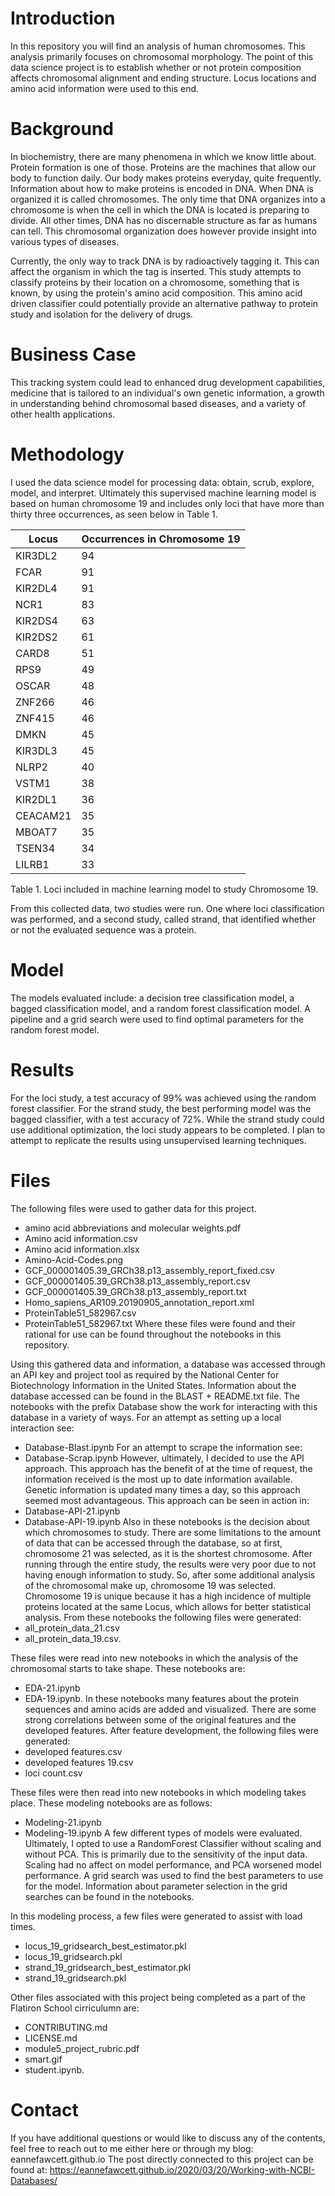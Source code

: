 # Introduction

In this repository you will find an analysis of human chromosomes. This analysis
primarily focuses on chromosomal morphology. The point of this data science
project is to establish whether or not protein composition affects chromosomal
alignment and ending structure. Locus locations and amino acid information
were used to this end.

# Background

In biochemistry, there are many phenomena in which we know little about.
Protein formation is one of those. Proteins are the machines that allow our body
to function daily. Our body makes proteins everyday, quite frequently. Information
about how to make proteins is encoded in DNA. When DNA is organized it is called
chromosomes. The only time that DNA organizes into a chromosome is when the cell
in which the DNA is located is preparing to divide. All other times, DNA has
no discernable structure as far as humans can tell. This chromosomal organization
does however provide insight into various types of diseases.

Currently, the only way to track DNA is by radioactively tagging it. This can
affect the organism in which the tag is inserted. This study attempts to classify
proteins by their location on a chromosome, something that is known, by using
the protein's amino acid composition. This amino acid driven classifier could
potentially provide an alternative pathway to protein study and isolation for
the delivery of drugs.

# Business Case

This tracking system could lead to enhanced drug development capabilities,
medicine that is tailored to an individual's own genetic information,
a growth in understanding behind chromosomal based diseases,
and a variety of other health applications.

# Methodology

I used the data science model for processing data: obtain, scrub, explore, model,
and interpret. Ultimately this supervised machine learning model is based on human
chromosome 19 and includes only loci that have more than thirty three occurrences,
as seen below in Table 1.

| Locus    | Occurrences in Chromosome 19 |
|----------|------------------------------|
| KIR3DL2  | 94                           |
| FCAR     | 91                           |
| KIR2DL4  | 91                           |
| NCR1     | 83                           |
| KIR2DS4  | 63                           |
| KIR2DS2  | 61                           |
| CARD8    | 51                           |
| RPS9     | 49                           |
| OSCAR    | 48                           |
| ZNF266   | 46                           |
| ZNF415   | 46                           |
| DMKN     | 45                           |
| KIR3DL3  | 45                           |
| NLRP2    | 40                           |
| VSTM1    | 38                           |
| KIR2DL1  | 36                           |
| CEACAM21 | 35                           |
| MBOAT7   | 35                           |
| TSEN34   | 34                           |
| LILRB1   | 33                           |

Table 1. Loci included in machine learning model to study Chromosome 19.

From this collected data, two studies were run. One where loci classification
was performed, and a second study, called strand, that identified whether or not
the evaluated sequence was a protein.

# Model

The models evaluated include: a decision tree classification model, a bagged
classification model, and a random forest classification model. A pipeline and a
grid search were used to find optimal parameters for the random forest model.

# Results

For the loci study, a test accuracy of 99% was achieved
using the random forest classifier. For the strand study, the best performing
model was the bagged classifier, with a test accuracy of 72%. While the strand
study could use additional optimization, the loci study appears to be completed.
I plan to attempt to replicate the results using unsupervised learning techniques.

# Files

The following files were used to gather data for this project.
- amino acid abbreviations and molecular weights.pdf
- Amino acid information.csv
- Amino acid information.xlsx
- Amino-Acid-Codes.png
- GCF_000001405.39_GRCh38.p13_assembly_report_fixed.csv
- GCF_000001405.39_GRCh38.p13_assembly_report.csv
- GCF_000001405.39_GRCh38.p13_assembly_report.txt
- Homo_sapiens_AR109.20190905_annotation_report.xml
- ProteinTable51_582967.csv
- ProteinTable51_582967.txt
Where these files were found and their rational for use can be found throughout
the notebooks in this repository.

Using this gathered data and information, a database was accessed through an API
key and project tool as required by the National Center for Biotechnology
Information in the United States. Information about the database accessed can be
found in the BLAST + README.txt file. The notebooks with the prefix Database
show the work for interacting with this database in a variety of ways.
For an attempt as setting up a local interaction see:
- Database-Blast.ipynb
For an attempt to scrape the information see:
- Database-Scrap.ipynb
However, ultimately, I decided to use the API approach. This approach has the
benefit of at the time of request, the information received is the most up to
date information available. Genetic information is updated many times a day, so
this approach seemed most advantageous. This approach can be seen in action in:
- Database-API-21.ipynb
- Database-API-19.ipynb
Also in these notebooks is the decision about which chromosomes to study. There
are some limitations to the amount of data that can be accessed through the
database, so at first, chromosome 21 was selected, as it is the shortest
chromosome. After running through the entire study, the results were very poor
due to not having enough information to study. So, after some additional
analysis of the chromosomal make up, chromosome 19 was selected. Chromosome 19
is unique because it has a high incidence of multiple proteins located at the
same Locus, which allows for better statistical analysis.
From these notebooks the following files were generated:
- all_protein_data_21.csv
- all_protein_data_19.csv.

These files were read into new notebooks in which the analysis of the chromosomal
starts to take shape. These notebooks are:
- EDA-21.ipynb
- EDA-19.ipynb.
In these notebooks many features about the protein sequences and amino acids
are added and visualized. There are some strong correlations between some of the
original features and the developed features. After feature development, the
following files were generated:
- developed features.csv
- developed features 19.csv
- loci count.csv

These files were then read into new notebooks in which modeling takes place.
These modeling notebooks are as follows:
- Modeling-21.ipynb
- Modeling-19.ipynb
A few different types of models were evaluated. Ultimately, I opted to use a
RandomForest Classifier without scaling and without PCA. This is primarily due
to the sensitivity of the input data. Scaling had no affect on model performance,
and PCA worsened model performance. A grid search was used to find the best
parameters to use for the model. Information about parameter selection in the
grid searches can be found in the notebooks.

In this modeling process, a few files were generated to assist with load times.
- locus_19_gridsearch_best_estimator.pkl
- locus_19_gridsearch.pkl
- strand_19_gridsearch_best_estimator.pkl
- strand_19_gridsearch.pkl

Other files associated with this project being completed as a part of the Flatiron
School cirriculumn are:
- CONTRIBUTING.md
- LICENSE.md
- module5_project_rubric.pdf
- smart.gif
- student.ipynb.

# Contact

If you have additional questions or would like to discuss any of the contents,
feel free to reach out to me either here or through my blog:
eannefawcett.github.io
The post directly connected to this project can be found at:
https://eannefawcett.github.io/2020/03/20/Working-with-NCBI-Databases/
